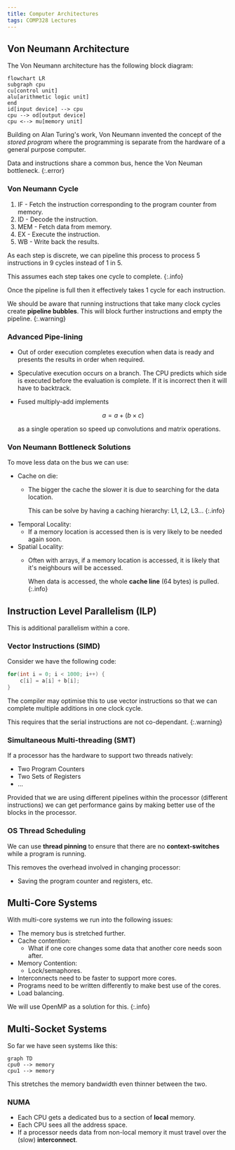```yaml
---
title: Computer Architectures
tags: COMP328 Lectures
---
```

## Von Neumann Architecture
The Von Neumann architecture has the following block diagram:

```mermaid
flowchart LR
subgraph cpu
cu[control unit]
alu[arithmetic logic unit]
end
id[input device] --> cpu
cpu --> od[output device]
cpu <--> mu[memory unit]
```

Building on Alan Turing's work, Von Neumann invented the concept of the *stored program* where the programming is separate from the hardware of a general purpose computer.

Data and instructions share a common bus, hence the Von Neuman bottleneck.
{:.error}

### Von Neumann Cycle

1. IF - Fetch the instruction corresponding to the program counter from memory.
1. ID - Decode the instruction.
1. MEM - Fetch data from memory.
1. EX - Execute the instruction.
1. WB - Write back the results.

As each step is discrete, we can pipeline this process to process 5 instructions in 9 cycles instead of 1 in 5. 

This assumes each step takes one cycle to complete.
{:.info}

Once the pipeline is full then it effectively takes 1 cycle for each instruction.

We should be aware that running instructions that take many clock cycles create **pipeline bubbles**. This will block further instructions and empty the pipeline.
{:.warning}

### Advanced Pipe-lining

* Out of order execution completes execution when data is ready and presents the results in order when required.
* Speculative execution occurs on a branch. The CPU predicts which side is executed before the evaluation is complete. If it is incorrect then it will have to backtrack.
* Fused multiply-add implements

	$$
	a=a+(b\times c)
	$$
	
	as a single operation so speed up convolutions and matrix operations.
	
### Von Neumann Bottleneck Solutions
To move less data on the bus we can use:

* Cache on die:
	* The bigger the cache the slower it is due to searching for the data location.
		
		This can be solve by having a caching hierarchy: L1, L2, L3...
		{:.info}
* Temporal Locality:
	* If a memory location is accessed then is is very likely to be needed again soon.
* Spatial Locality:
	* Often with arrays, if a memory location is accessed, it is likely that it's neighbours will be accessed.
	
		When data is accessed, the whole **cache line** (64 bytes) is pulled.
		{:.info}

## Instruction Level Parallelism (ILP)
This is additional parallelism within a core.

### Vector Instructions (SIMD)
Consider we have the following code:

```c
for(int i = 0; i < 1000; i++) {
	c[i] = a[i] + b[i];
}
```

The compiler may optimise this to use vector instructions so that we can complete multiple additions in one clock cycle.

This requires that the serial instructions are not co-dependant.
{:.warning}

### Simultaneous Multi-threading (SMT)
If a processor has the hardware to support two threads natively:

* Two Program Counters
* Two Sets of Registers
* ...

Provided that we are using different pipelines within the processor (different instructions) we can get performance gains by making better use of the blocks in the processor.

### OS Thread Scheduling
We can use **thread pinning** to ensure that there are no **context-switches** while a program is running.

This removes the overhead involved in changing processor:

* Saving the program counter and registers, etc.

## Multi-Core Systems
With multi-core systems we run into the following issues:

* The memory bus is stretched further.
* Cache contention:
    * What if one core changes some data that another core needs soon after.
* Memory Contention:
    * Lock/semaphores.
* Interconnects need to be faster to support more cores.
* Programs need to be written differently to make best use of the cores.
* Load balancing.

We will use OpenMP as a solution for this.
{:.info}

## Multi-Socket Systems
So far we have seen systems like this:

```mermaid
graph TD
cpu0 --> memory
cpu1 --> memory
```

This stretches the memory bandwidth even thinner between the two.

### NUMA

* Each CPU gets a dedicated bus to a section of **local** memory.
* Each CPU sees all the address space.
* If a processor needs data from non-local memory it must travel over the (slow) **interconnect**.
